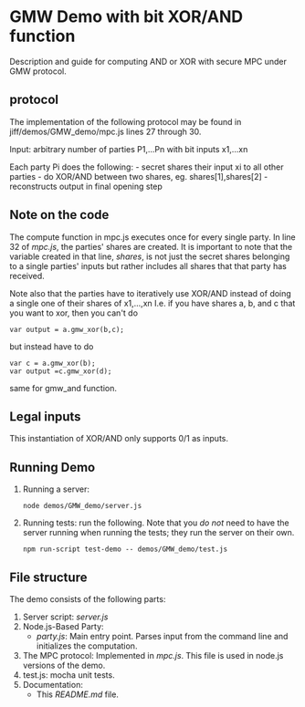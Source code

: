 # GMW Demo with bit XOR/AND function

Description and guide for computing AND or XOR with secure MPC under GMW protocol.

## protocol 

The implementation of the following protocol may be found in jiff/demos/GMW_demo/mpc.js lines 27 through 30.

Input: arbitrary number of parties P1,...Pn with bit inputs x1,...xn

Each party Pi does the following:
    - secret shares their input xi to all other parties
    - do XOR/AND between two shares, eg. shares[1],shares[2]
    - reconstructs output in final opening step

## Note on the code

The compute function in mpc.js executes once for every single party. In line 32 of *mpc.js*, the parties' shares are 
created. It is important to note that the variable created in that line, *shares*, is not just the secret shares belonging
to a single parties' inputs but rather includes all shares that that party has received.
 
Note also that the parties have to iteratively use XOR/AND instead of doing a single one of their shares of x1,...,xn
I.e. if you have shares a, b, and c that you want to
xor, then you can't do
```
var output = a.gmw_xor(b,c);
```
but instead have to do 
```
var c = a.gmw_xor(b);
var output =c.gmw_xor(d);
```
same for gmw_and function.
## Legal inputs

This instantiation of XOR/AND only supports 0/1 as inputs.

## Running Demo
1. Running a server:
    ```shell
    node demos/GMW_demo/server.js
    ```
2. Running tests: run the following. Note that you *do not* need to have the server running when running the tests; they run the server on their own.
    ```shell
    npm run-script test-demo -- demos/GMW_demo/test.js
    ```
## File structure
The demo consists of the following parts:
1. Server script: *server.js*
2. Node.js-Based Party: 
    * *party.js*: Main entry point. Parses input from the command line and initializes the computation.
3. The MPC protocol: Implemented in *mpc.js*. This file is used in node.js versions of the demo.
4. test.js: mocha unit tests.
5. Documentation:
    * This *README.md* file.


